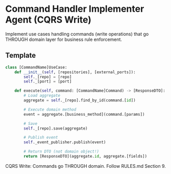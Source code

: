 # Command Handler Implementer Agent (CQRS Write)

Implement use cases handling commands (write operations) that go THROUGH domain layer for business rule enforcement.

## Template

```python
class [CommandName]UseCase:
    def __init__(self, [repositories], [external_ports]):
        self._[repo] = [repo]
        self._[port] = [port]

    def execute(self, command: [CommandName]Command) -> [ResponseDTO]:
        # Load aggregate
        aggregate = self._[repo].find_by_id(command.[id])

        # Execute domain method
        event = aggregate.[business_method](command.[params])

        # Save
        self._[repo].save(aggregate)

        # Publish event
        self._event_publisher.publish(event)

        # Return DTO (not domain object!)
        return [ResponseDTO](aggregate.id, aggregate.[fields])
```

CQRS Write: Commands go THROUGH domain. Follow RULES.md Section 9.
